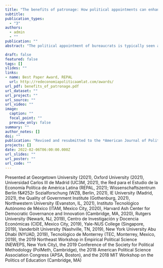 ```yaml
---
title: "The benefits of patronage: How political appointments can enhance bureaucratic accountability and effectiveness"
subtitle: 
publication_types:
  - "3"
authors:
  - admin
  - ""
publication: ""
abstract: "The political appointment of bureaucrats is typically seen as jeopardizing development by selecting worse types into the bureaucracy or by depressing bureaucratic effort. I argue that political appointments also affect outcomes through a third, less studied channel, namely by changing how bureaucrats work. Patronage provides connections between bureaucrats and politicians, and thereby grants access to material and non-material resources, enhances monitoring, facilitates the application of sanctions and rewards, aligns priorities and incentives, and increases mutual trust. Political appointments can thus enhance bureaucrats' accountability and effectiveness, not just for rent-seeking purposes but also, in certain conditions, for public service delivery. I test this theory using data on Brazilian municipal governments, leveraging two quasi-experiments, two original surveys of bureaucrats and politicians, and in-depth interviews. The findings highlight the importance of connections for bureaucratic governance in the developing world."

draft: false
featured: false
tags: []
slides: ""
links:
- name: Best Paper Award, REPAL
  url: http://redeconomiapoliticaamlat.com/awards/
url_pdf: benefits_of_patronage.pdf
url_dataset: ""
url_project: ""
url_source: ""
url_video: ""
image:
  caption: ""
  focal_point: ""
  preview_only: false
summary: ""
author_notes: []
doi: ""
publication: "Revised and resubmitted to the *American Journal of Political Science*"
projects: []
date: 2022-02-06T06:00:00.000Z
url_slides: ""
url_poster: ""
url_code: ""
---
```

Presented at Georgetown University (2021), Oxford University (2021), Universidad Carlos III de Madrid (UC3M, 2021), the Red para el Estudio de la Econom&iacute;a Pol&iacute;tica de Am&eacute;rica Latina (REPAL, 2021); Wissenschaftszentrum Berlin f&#252r Sozialforschung (WZB, Berlin, 2021), IE University (Madrid, 2021), the Quality of Government Institute (Gothenburg, 2021), Northwestern University (Evanston, IL, 2021), Instituto Tecnológico Autónomo de México (ITAM, Mexico City, 2020), Harvard Ash Center for Democratic Governance and Innovation (Cambridge, MA, 2020), Rutgers University (Newark, NJ, 2019), Centro de Investigación y Docencia Económicas (CIDE, Mexico City, 2019), Yale-NUS College (Singapore, 2019), Vanderbilt University (Nashville, TN, 2019), New York University Abu Dhabi (NYUAD, 2019), Tecnológico de Monterrey (TEC, Monterrey, Mexico, 2019), the 2019 Northeast Workshop in Empirical Political Science (NEWEPS, New York City), the 2019 Conference of the Society for Political Methodology (PolMeth, Cambridge), the 2018 American Political Science Association Congress (APSA, Boston), and the 2018 MIT Workshop on the Politics of Education (Cambridge, MA)